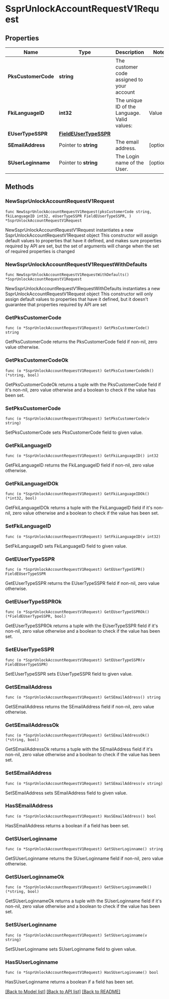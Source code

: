 # SsprUnlockAccountRequestV1Request

## Properties

Name | Type | Description | Notes
------------ | ------------- | ------------- | -------------
**PksCustomerCode** | **string** | The customer code assigned to your account | 
**FkiLanguageID** | **int32** | The unique ID of the Language.  Valid values:  |Value|Description| |-|-| |1|French| |2|English| | 
**EUserTypeSSPR** | [**FieldEUserTypeSSPR**](FieldEUserTypeSSPR.md) |  | 
**SEmailAddress** | Pointer to **string** | The email address. | [optional] 
**SUserLoginname** | Pointer to **string** | The Login name of the User. | [optional] 

## Methods

### NewSsprUnlockAccountRequestV1Request

`func NewSsprUnlockAccountRequestV1Request(pksCustomerCode string, fkiLanguageID int32, eUserTypeSSPR FieldEUserTypeSSPR, ) *SsprUnlockAccountRequestV1Request`

NewSsprUnlockAccountRequestV1Request instantiates a new SsprUnlockAccountRequestV1Request object
This constructor will assign default values to properties that have it defined,
and makes sure properties required by API are set, but the set of arguments
will change when the set of required properties is changed

### NewSsprUnlockAccountRequestV1RequestWithDefaults

`func NewSsprUnlockAccountRequestV1RequestWithDefaults() *SsprUnlockAccountRequestV1Request`

NewSsprUnlockAccountRequestV1RequestWithDefaults instantiates a new SsprUnlockAccountRequestV1Request object
This constructor will only assign default values to properties that have it defined,
but it doesn't guarantee that properties required by API are set

### GetPksCustomerCode

`func (o *SsprUnlockAccountRequestV1Request) GetPksCustomerCode() string`

GetPksCustomerCode returns the PksCustomerCode field if non-nil, zero value otherwise.

### GetPksCustomerCodeOk

`func (o *SsprUnlockAccountRequestV1Request) GetPksCustomerCodeOk() (*string, bool)`

GetPksCustomerCodeOk returns a tuple with the PksCustomerCode field if it's non-nil, zero value otherwise
and a boolean to check if the value has been set.

### SetPksCustomerCode

`func (o *SsprUnlockAccountRequestV1Request) SetPksCustomerCode(v string)`

SetPksCustomerCode sets PksCustomerCode field to given value.


### GetFkiLanguageID

`func (o *SsprUnlockAccountRequestV1Request) GetFkiLanguageID() int32`

GetFkiLanguageID returns the FkiLanguageID field if non-nil, zero value otherwise.

### GetFkiLanguageIDOk

`func (o *SsprUnlockAccountRequestV1Request) GetFkiLanguageIDOk() (*int32, bool)`

GetFkiLanguageIDOk returns a tuple with the FkiLanguageID field if it's non-nil, zero value otherwise
and a boolean to check if the value has been set.

### SetFkiLanguageID

`func (o *SsprUnlockAccountRequestV1Request) SetFkiLanguageID(v int32)`

SetFkiLanguageID sets FkiLanguageID field to given value.


### GetEUserTypeSSPR

`func (o *SsprUnlockAccountRequestV1Request) GetEUserTypeSSPR() FieldEUserTypeSSPR`

GetEUserTypeSSPR returns the EUserTypeSSPR field if non-nil, zero value otherwise.

### GetEUserTypeSSPROk

`func (o *SsprUnlockAccountRequestV1Request) GetEUserTypeSSPROk() (*FieldEUserTypeSSPR, bool)`

GetEUserTypeSSPROk returns a tuple with the EUserTypeSSPR field if it's non-nil, zero value otherwise
and a boolean to check if the value has been set.

### SetEUserTypeSSPR

`func (o *SsprUnlockAccountRequestV1Request) SetEUserTypeSSPR(v FieldEUserTypeSSPR)`

SetEUserTypeSSPR sets EUserTypeSSPR field to given value.


### GetSEmailAddress

`func (o *SsprUnlockAccountRequestV1Request) GetSEmailAddress() string`

GetSEmailAddress returns the SEmailAddress field if non-nil, zero value otherwise.

### GetSEmailAddressOk

`func (o *SsprUnlockAccountRequestV1Request) GetSEmailAddressOk() (*string, bool)`

GetSEmailAddressOk returns a tuple with the SEmailAddress field if it's non-nil, zero value otherwise
and a boolean to check if the value has been set.

### SetSEmailAddress

`func (o *SsprUnlockAccountRequestV1Request) SetSEmailAddress(v string)`

SetSEmailAddress sets SEmailAddress field to given value.

### HasSEmailAddress

`func (o *SsprUnlockAccountRequestV1Request) HasSEmailAddress() bool`

HasSEmailAddress returns a boolean if a field has been set.

### GetSUserLoginname

`func (o *SsprUnlockAccountRequestV1Request) GetSUserLoginname() string`

GetSUserLoginname returns the SUserLoginname field if non-nil, zero value otherwise.

### GetSUserLoginnameOk

`func (o *SsprUnlockAccountRequestV1Request) GetSUserLoginnameOk() (*string, bool)`

GetSUserLoginnameOk returns a tuple with the SUserLoginname field if it's non-nil, zero value otherwise
and a boolean to check if the value has been set.

### SetSUserLoginname

`func (o *SsprUnlockAccountRequestV1Request) SetSUserLoginname(v string)`

SetSUserLoginname sets SUserLoginname field to given value.

### HasSUserLoginname

`func (o *SsprUnlockAccountRequestV1Request) HasSUserLoginname() bool`

HasSUserLoginname returns a boolean if a field has been set.


[[Back to Model list]](../README.md#documentation-for-models) [[Back to API list]](../README.md#documentation-for-api-endpoints) [[Back to README]](../README.md)


